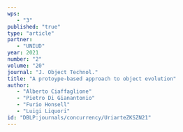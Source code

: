 ```yaml
---
wps: 
   - "3"
published: "true"
type: "article"
partner: 
   - "UNIUD"
year: 2021
number: "2"
volume: "20"
journal: "J. Object Technol."
title: "A protoype-based approach to object evolution"
author: 
   - "Alberto Ciaffaglione"
   - "Pietro Di Gianantonio"
   - "Furio Honsell"
   - "Luigi Liquori"
id: "DBLP:journals/concurrency/UriarteZKSZN21"
---
```

